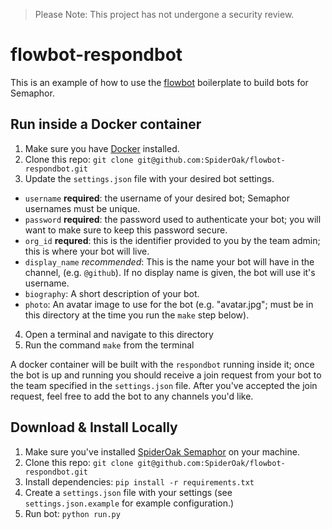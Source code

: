 > Please Note: This project has not undergone a security review.


# flowbot-respondbot
This is an example of how to use the [flowbot](https://github.com/SpiderOak/flowbot) boilerplate to build bots for Semaphor.

## Run inside a Docker container
1. Make sure you have [Docker](https://www.docker.com/products/docker) installed.
2. Clone this repo: `git clone git@github.com:SpiderOak/flowbot-respondbot.git`
3. Update the `settings.json` file with your desired bot settings.
  - `username` **required**: the username of your desired bot; Semaphor usernames must be unique.  
  - `password` **required**: the password used to authenticate your bot; you will want to make sure to keep this password secure.
  - `org_id` **requred**: this is the identifier provided to you by the team admin; this is where your bot will live.
  - `display_name` *recommended*: This is the name your bot will have in the channel, (e.g. `@github`). If no display name is given, the bot will use it's username.
  - `biography`: A short description of your bot.
  - `photo`: An avatar image to use for the bot (e.g. "avatar.jpg"; must be in this directory at the time you run the `make` step below).

4. Open a terminal and navigate to this directory
5. Run the command `make` from the terminal

A docker container will be built with the `respondbot` running inside it; once the bot is up and running you should receive a join request from your bot to the team specified in the `settings.json` file. After you've accepted the join request, feel free to add the bot to any channels you'd like.


## Download & Install Locally
1. Make sure you've installed [SpiderOak Semaphor](https://spideroak.com/opendownload) on your machine.
2. Clone this repo: `git clone git@github.com:SpiderOak/flowbot-respondbot.git`
3. Install dependencies: `pip install -r requirements.txt`
4. Create a `settings.json` file with your settings (see `settings.json.example` for example configuration.)
4. Run bot: `python run.py`
